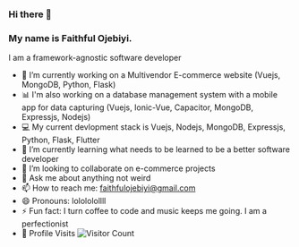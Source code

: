 ### Hi there 👋
### My name is Faithful Ojebiyi. 
I am a framework-agnostic software developer
<!--
**faithfulojebiyi/faithfulojebiyi** is a ✨ _special_ ✨ repository because its `README.md` (this file) appears on your GitHub profile.
Here are some ideas to get you started:
-->

- 🔭 I’m currently working on a Multivendor E-commerce website (Vuejs, MongoDB, Python, Flask)
- :bar_chart: I'm also working on a database management system with a mobile app for data capturing (Vuejs, Ionic-Vue, Capacitor, MongoDB, Expressjs, Nodejs)
- :computer: My current devlopment stack is Vuejs, Nodejs, MongoDB, Expressjs, Python, Flask, Flutter
- 🌱 I’m currently learning what needs to be learned to be a better software developer
- 👯 I’m looking to collaborate on e-commerce projects
- 💬 Ask me about anything not weird
- 📫 How to reach me: [faithfulojebiyi@gmail.com](mailto:faithfulojebiyi@gmail.com)
- 😄 Pronouns: lolololollll
- ⚡ Fun fact: I turn coffee to code and music keeps me going. I am a perfectionist
- :busstop: Profile Visits ![Visitor Count](https://profile-counter.glitch.me/faithfulojebiyi/count.svg)
